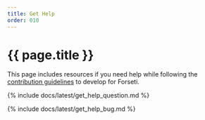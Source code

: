```yaml
---
title: Get Help
order: 010
---
```


# {{ page.title }}

This page includes resources if you need help while following the
[contribution guidelines](https://github.com/GoogleCloudPlatform/forseti-security/blob/master/.github/CONTRIBUTING.md)
to develop for Forseti.

{% include docs/latest/get_help_question.md %}

{% include docs/latest/get_help_bug.md %}
